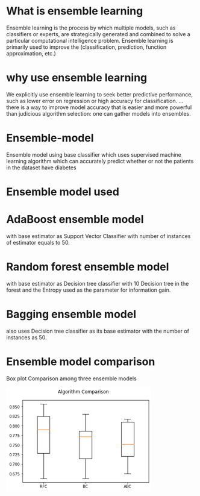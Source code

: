 # What is ensemble learning 
Ensemble learning is the process by which multiple models, such as classifiers or experts, are strategically generated and combined to solve a particular computational intelligence problem. Ensemble learning is primarily used to improve the (classification, prediction, function approximation, etc.)

# why use ensemble learning
We explicitly use ensemble learning to seek better predictive performance, such as lower error on regression or high accuracy for classification. … there is a way to improve model accuracy that is easier and more powerful than judicious algorithm selection: one can gather models into ensembles.

# Ensemble-model
Ensemble model using base classifier which uses supervised machine learning algorithm which can accurately predict whether or not the patients in the dataset have diabetes

# Ensemble model used

# AdaBoost ensemble model
  with base estimator as Support Vector Classifier with number of instances of estimator equals to 50.

# Random forest ensemble model
  with base estimator as Decision tree classifier with 10 Decision tree in the forest and the Entropy used as the parameter for information gain.
  
# Bagging ensemble model
  also uses Decision tree classifier as its base estimator with the number of instances as 50. 
  
# Ensemble model comparison
Box plot Comparison among three ensemble models

![](https://github.com/gouravbarkle/Ensemble-model/blob/main/Image/boxplot.png)
